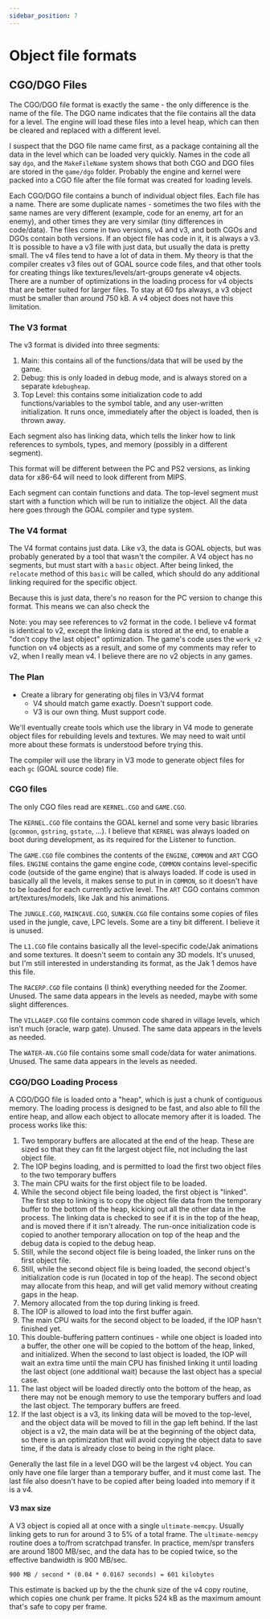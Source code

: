 ```yaml
---
sidebar_position: 7
---
```


# Object file formats

## CGO/DGO Files

The CGO/DGO file format is exactly the same - the only difference is the name of the file.  The DGO name indicates that the file contains all the data for a level. The engine will load these files into a level heap, which can then be cleared and replaced with a different level.

I suspect that the DGO file name came first, as a package containing all the data in the level which can be loaded very quickly.  Names in the code all say `dgo`, and the `MakeFileName` system shows that both CGO and DGO files are stored in the `game/dgo` folder.  Probably the engine and kernel were packed into a CGO file after the file format was created for loading levels.

Each CGO/DGO file contains a bunch of individual object files.  Each file has a name.  There are some duplicate names - sometimes the two files with the same names are very different (example, code for an enemy, art for an enemy), and other times they are very similar (tiny differences in code/data). The files come in two versions, v4 and v3, and both CGOs and DGOs contain both versions.  If an object file has code in it, it is always a v3.  It is possible to have a v3 file with just data, but usually the data is pretty small. The v4 files tend to have a lot of data in them.  My theory is that the compiler creates v3 files out of GOAL source code files, and that other tools for creating things like textures/levels/art-groups generate v4 objects.  There are a number of optimizations in the loading process for v4 objects that are better suited for larger files.  To stay at 60 fps always, a v3 object must be smaller than around 750 kB. A v4 object does not have this limitation.

### The V3 format

The v3 format is divided into three segments:
1. Main: this contains all of the functions/data that will be used by the game.
2. Debug: this is only loaded in debug mode, and is always stored on a separate `kdebugheap`.
3. Top Level: this contains some initialization code to add functions/variables to the symbol table, and any user-written initialization.  It runs once, immediately after the object is loaded, then is thrown away.

Each segment also has linking data, which tells the linker how to link references to symbols, types, and memory (possibly in a different segment).

This format will be different between the PC and PS2 versions, as linking data for x86-64 will need to look different from MIPS.

Each segment can contain functions and data. The top-level segment must start with a function which will be run to initialize the object.  All the data here goes through the GOAL compiler and type system.

### The V4 format

The V4 format contains just data. Like v3, the data is GOAL objects, but was probably generated by a tool that wasn't the compiler. A V4 object has no segments, but must start with a `basic` object.  After being linked, the `relocate` method of this `basic` will be called, which should do any additional linking required for the specific object.

Because this is just data, there's no reason for the PC version to change this format. This means we can also check the

Note: you may see references to v2 format in the code. I believe v4 format is identical to v2, except the linking data is stored at the end, to enable a "don't copy the last object" optimization. The game's code uses the `work_v2` function on v4 objects as a result, and some of my comments may refer to v2, when I really mean v4.  I believe there are no v2 objects in any games.

### The Plan

- Create a library for generating obj files in V3/V4 format
  - V4 should match game exactly. Doesn't support code.
  - V3 is our own thing. Must support code.

We'll eventually create tools which use the library in V4 mode to generate object files for rebuilding levels and textures.  We may need to wait until more about these formats is understood before trying this.

The compiler will use the library in V3 mode to generate object files for each `gc` (GOAL source code) file.

### CGO files

The only CGO files read are `KERNEL.CGO` and `GAME.CGO`.

 The `KERNEL.CGO` file contains the GOAL kernel and some very basic libraries (`gcommon`, `gstring`, `gstate`, ...). I believe that `KERNEL` was always loaded on boot during development, as its required for the Listener to function.

The `GAME.CGO` file combines the contents of the `ENGINE`, `COMMON` and `ART` CGO files.  `ENGINE` contains the game engine code, `COMMON` contains level-specific code (outside of the game engine) that is always loaded.  If code is used in basically all the levels, it makes sense to put in in `COMMON`, so it doesn't have to be loaded for each currently active level.  The `ART` CGO contains common art/textures/models, like Jak and his animations.

The `JUNGLE.CGO`, `MAINCAVE.CGO`, `SUNKEN.CGO` file contains some copies of files used in the jungle, cave, LPC levels. Some are a tiny bit different. I believe it is unused.

The `L1.CGO` file contains basically all the level-specific code/Jak animations and some textures.  It doesn't seem to contain any 3D models.  It's unused, but I'm still interested in understanding its format, as the Jak 1 demos have this file.

The `RACERP.CGO` file contains (I think) everything needed for the Zoomer. Unused. The same data appears in the levels as needed, maybe with some slight differences.

The `VILLAGEP.CGO` file contains common code shared in village levels, which isn't much (oracle, warp gate). Unused. The same data appears in the levels as needed.

The `WATER-AN.CGO` file contains some small code/data for water animations. Unused. The same data appears in the levels as needed.

### CGO/DGO Loading Process

A CGO/DGO file is loaded onto a "heap", which is just a chunk of contiguous memory.  The loading process is designed to be fast, and also able to fill the entire heap, and allow each object to allocate memory after it is loaded.  The process works like this:

1. Two temporary buffers are allocated at the end of the heap. These are sized so that they can fit the largest object file, not including the last object file.
2. The IOP begins loading, and is permitted to load the first two object files to the two temporary buffers
3. The main CPU waits for the first object file to be loaded.
4. While the second object file being loaded, the first object is "linked". The first step to linking is to copy the object file data from the temporary buffer to the bottom of the heap, kicking out all the other data in the process. The linking data is checked to see if it is in the top of the heap, and is moved there if it isn't already. The run-once initialization code is copied to another temporary allocation on top of the heap and the debug data is copied to the debug heap.
5. Still, while the second object file is being loaded, the linker runs on the first object file.
6. Still, while the second object file is being loaded, the second object's initialization code is run (located in top of the heap). The second object may allocate from this heap, and will get valid memory without creating gaps in the heap.
7. Memory allocated from the top during linking is freed.
8. The IOP is allowed to load into the first buffer again.
9. The main CPU waits for the second object to be loaded, if the IOP hasn't finished yet.
10. This double-buffering pattern continues - while one object is loaded into a buffer, the other one will be copied to the bottom of the heap, linked, and initialized. When the second to last object is loaded, the IOP will wait an extra time until the main CPU has finished linking it until loading the last object (one additional wait) because the last object has a special case.
11. The last object will be loaded directly onto the bottom of the heap, as there may not be enough memory to use the temporary buffers and load the last object. The temporary buffers are freed.
12. If the last object is a v3, its linking data will be moved to the top-level, and the object data will be moved to fill in the gap left behind. If the last object is a v2, the main data will be at the beginning of the object data, so there is an optimization that will avoid copying the object data to save time, if the data is already close to being in the right place.

Generally the last file in a level DGO will be the largest v4 object.  You can only have one file larger than a temporary buffer, and it must come last. The last file also doesn't have to be copied after being loaded into memory if it is a v4.

#### V3 max size

A V3 object is copied all at once with a single `ultimate-memcpy`.  Usually linking gets to run for around 3 to 5% of a total frame. The `ultimate-memcpy` routine does a to/from scratchpad transfer. In practice, mem/spr transfers are around 1800 MB/sec, and the data has to be copied twice, so the effective bandwidth is 900 MB/sec.

`900 MB / second * (0.04 * 0.0167 seconds) = 601 kilobytes`

This estimate is backed up by the the chunk size of the v4 copy routine, which copies one chunk per frame.  It picks 524 kB as the maximum amount that's safe to copy per frame.
